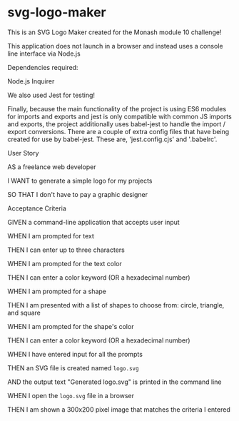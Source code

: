 # svg-logo-maker
This is an SVG Logo Maker created for the Monash module 10 challenge!

This application does not launch in a browser and instead uses a console line interface via Node.js

Dependencies required:

Node.js
Inquirer


We also used Jest for testing!


Finally, because the main functionality of the project is using ES6 modules for imports and exports and jest is only compatible with common JS imports and exports, the project additionally uses babel-jest to handle the import / export conversions. There are a couple of extra config files that have being created for use by babel-jest. These are, 'jest.config.cjs' and '.babelrc'.



User Story


AS a freelance web developer 

I WANT to generate a simple logo for my projects

SO THAT I don't have to pay a graphic designer

Acceptance Criteria


GIVEN a command-line application that accepts user input

WHEN I am prompted for text 

THEN I can enter up to three characters

WHEN I am prompted for the text color

THEN I can enter a color keyword (OR a hexadecimal number)

WHEN I am prompted for a shape

THEN I am presented with a list of shapes to choose from: circle, triangle, and square

WHEN I am prompted for the shape's color

THEN I can enter a color keyword (OR a hexadecimal number)

WHEN I have entered input for all the prompts

THEN an SVG file is created named `logo.svg`

AND the output text "Generated logo.svg" is printed in the command line

WHEN I open the `logo.svg` file in a browser

THEN I am shown a 300x200 pixel image that matches the criteria I entered

